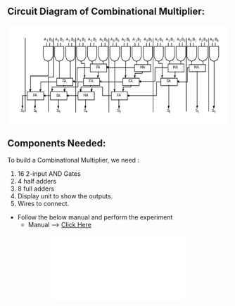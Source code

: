 ## Circuit Diagram of Combinational Multiplier:
<img src="./simulation/images/img_combinational_multipliers_circuit.png">

## Components Needed:
To build a Combinational Multiplier, we need :
1. 16 2-input AND Gates
2. 4 half adders
3. 8 full adders
4. Display unit to show the outputs.
5. Wires to connect.

- Follow the below manual and perform the experiment
    - Manual --> [Click Here](./simulation/coavlNew.pdf)

<center>
<embed src="./simulation/coavlNew.pdf" type="application/pdf">
</center>